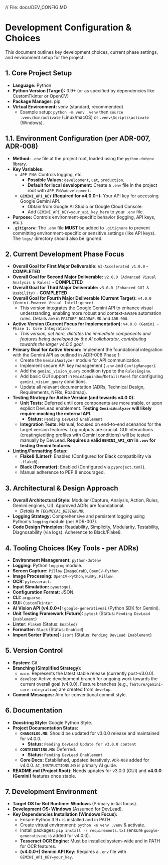 // File: docs/DEV_CONFIG.MD

# Development Configuration & Choices

This document outlines key development choices, current phase settings, and environment setup for the project.

## 1. Core Project Setup
*   **Language:** Python
*   **Python Version (Target):** 3.9+ (or as specified by dependencies like CustomTkinter or OpenCV)
*   **Package Manager:** pip
*   **Virtual Environment:** venv (standard, recommended)
    *   Example setup: `python -m venv .venv` then `source .venv/bin/activate` (Linux/macOS) or `.venv\Scripts\activate` (Windows).

## 1.1. Environment Configuration (per ADR-007, ADR-008)
*   **Method:** `.env` file at the project root, loaded using the `python-dotenv` library.
*   **Key Variables:**
    *   `APP_ENV`: Controls logging, etc.
        *   **Possible Values:** `development`, `uat`, `production`.
        *   **Default for local development:** Create a `.env` file in the project root with `APP_ENV=development`.
    *   **`GEMINI_API_KEY` (Required for v4.0.0+):** Your API key for accessing Google Gemini API.
        *   Obtain from Google AI Studio or Google Cloud Console.
        *   Add `GEMINI_API_KEY=your_api_key_here` to your `.env` file.
*   **Purpose:** Controls environment-specific behavior (logging, API keys, etc.).
*   **`.gitignore`:** The `.env` file **MUST** be added to `.gitignore` to prevent committing environment-specific or sensitive settings (like API keys). The `logs/` directory should also be ignored.

## 2. Current Development Phase Focus
*   **Overall Goal for First Major Deliverable:** `AI-Accelerated v1.0.0` - **COMPLETED**
*   **Overall Goal for Second Major Deliverable:** `v2.0.0 (Advanced Visual Analysis & Rules)` - **COMPLETED**
*   **Overall Goal for Third Major Deliverable:** `v3.0.0 (Enhanced GUI & Usability)` - **COMPLETED**
*   **Overall Goal for Fourth Major Deliverable (Current Target):** `v4.0.0 (Gemini-Powered Visual Intelligence)`
    *   This version integrates the Google Gemini API to enhance visual understanding, enabling more robust and context-aware automation rules. Details are in `FEATURE_ROADMAP.MD` and `ADR-008`.
*   **Active Version (Current Focus for Implementation):** `v4.0.0 (Gemini - Phase 1: Core Integration)`
    *   *This version, set here, dictates the immediate components and features being developed by the AI collaborator, contributing towards the larger v4.0.0 goal.*
*   **Primary Goal for Active Version:** Implement the foundational integration with the Gemini API as outlined in ADR-008 Phase 1:
    *   Create the `GeminiAnalyzer` module for API communication.
    *   Implement secure API key management (`.env` and `ConfigManager`).
    *   Add the `gemini_vision_query` condition type to the `RulesEngine`.
    *   Add basic GUI support in `MainAppWindow`/`DetailsPanel` for configuring `gemini_vision_query` conditions.
    *   Update all relevant documentation (ADRs, Technical Design, Requirements, NFRs, Roadmap).
*   **Testing Strategy for Active Version (and towards v4.0.0):**
    *   **Unit Tests:** Deferred until core components are more stable, or upon explicit DevLead enablement. **Testing `GeminiAnalyzer` will likely require mocking the external API.**
        *   **Status:** `Pending DevLead Enablement`
    *   **Integration Tests:** Manual, focused on end-to-end scenarios for the target version features. Log outputs are crucial. GUI interactions (creating/editing profiles with Gemini conditions) will be tested manually by DevLead. **Requires a valid `GEMINI_API_KEY` in `.env` for testing Gemini features.**
*   **Linting/Formatting Setup:**
    *   **Flake8 (Linter):** Enabled (Configured for Black compatibility via `.flake8`).
    *   **Black (Formatter):** Enabled (Configured via `pyproject.toml`).
    *   Manual adherence to PEP 8 encouraged.

## 3. Architectural & Design Approach
*   **Overall Architectural Style:** Modular (Capture, Analysis, Action, Rules, Gemini engines, UI). Approved ADRs are foundational.
    *   *Details in `TECHNICAL_DESIGN.MD`.*
*   **Logging Strategy:** Comprehensive and persistent logging using Python's `logging` module (per ADR-007).
*   **Code Design Principles:** Readability, Simplicity, Modularity, Testability, Diagnosability (via logs). Adherence to Black/Flake8.

## 4. Tooling Choices (Key Tools - per ADRs)
*   **Environment Management:** `python-dotenv`
*   **Logging:** Python `logging` module.
*   **Screen Capture:** `Pillow` (`ImageGrab`), `OpenCV-Python`.
*   **Image Processing:** `OpenCV-Python`, `NumPy`, `Pillow`.
*   **OCR:** `pytesseract`.
*   **Input Simulation:** `pyautogui`.
*   **Configuration Format:** JSON.
*   **CLI:** `argparse`.
*   **GUI:** `CustomTkinter`.
*   **AI Vision API (v4.0.0+):** `google-generativeai` (Python SDK for Gemini).
*   **Unit Testing Framework (Future):** `pytest` (Status: `Pending DevLead Enablement`)
*   **Linter:** `Flake8` (Status: `Enabled`)
*   **Formatter:** `Black` (Status: `Enabled`)
*   **Import Sorter (Future):** `isort` (Status: `Pending DevLead Enablement`)

## 5. Version Control
*   **System:** Git
*   **Branching (Simplified Strategy):**
    *   `main`: Represents the latest stable release (currently post-v3.0.0).
    *   `develop`: Active development branch for ongoing work towards the current overall goal (v4.0.0). Feature branches (e.g., `feature/gemini-core-integration`) are created from `develop`.
*   **Commit Messages:** Aim for conventional commit style.

## 6. Documentation
*   **Docstring Style:** Google Python Style.
*   **Project Documentation Status:**
    *   **`CHANGELOG.MD`:** Should be updated for v3.0.0 release and maintained for v4.0.0.
        *   **Status:** `Pending DevLead Update for v3.0.0 content`
    *   **`CONTRIBUTING.MD`:** Deferred.
        *   **Status:** `Pending DevLead Enablement`
    *   **Core Docs:** Established, updated iteratively. `ADR-008` added for v4.0.0. `AI_INSTRUCTIONS.MD` is primary AI guide.
*   **README.md (Project Root):** Needs updates for v3.0.0 (GUI) and **v4.0.0 (Gemini)** features once stable.

## 7. Development Environment
*   **Target OS for Bot Runtime:** **Windows** (Primary initial focus).
*   **Development OS:** **Windows** (Assumed for DevLead).
*   **Key Dependencies Installation (Windows Focus):**
    *   Ensure Python 3.9+ is installed and in PATH.
    *   Create virtual environment: `python -m venv .venv` & activate.
    *   Install packages: `pip install -r requirements.txt` (ensure `google-generativeai` is added for v4.0.0).
    *   **Tesseract OCR Engine:** Must be installed system-wide and in PATH for OCR features.
    *   **(v4.0.0+) Gemini API Key:** Requires a `.env` file with `GEMINI_API_KEY=your_key`.